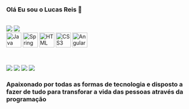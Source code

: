 
### Olá Eu sou o Lucas Reis 🖖



<div><br>
  <a herf="https://github.com/LukasReis">
  <img heigth="180em" src="https://github-readme-stats.vercel.app/api?username=LukasReis&show_icons=true&theme=tokyonight"> 
  <img heigth="180em" src="https://github-readme-stats.vercel.app/api/top-langs/?username=LukasReis&layout=compact&langs_count=16&theme=tokyonight">
</div>
<div style=" display: inline_block">
    <img align="center" alt="Java" heigth="30" width="40" src="https://cdn.jsdelivr.net/gh/devicons/devicon/icons/java/java-plain-wordmark.svg"/>
    <img align="center" alt="Spring" heigth="30" width="40" src="https://cdn.jsdelivr.net/gh/devicons/devicon/icons/spring/spring-original-wordmark.svg"/>
    <img align="center" alt="HTML" heigth="30" width="40" src="https://cdn.jsdelivr.net/gh/devicons/devicon/icons/html5/html5-original.svg">
    <img align="center" alt="CSS3" heigth="30" width="40" src="https://cdn.jsdelivr.net/gh/devicons/devicon/icons/css3/css3-original.svg"/>
    <img align="center" alt="Angular" heigth="30" width="40" src="https://cdn.jsdelivr.net/gh/devicons/devicon/icons/angularjs/angularjs-plain.svg"/>
</div><br>


##

<div>
    <a herf="www.linkedin.com/in/lucas-reis-113479224" target="_blank"><img src="https://img.shields.io/badge/LinkedIn-0077B5?style=for-the-badge&logo=linkedin&logoColor=white">
    <a herf="/www.instagram.com/luke_reis" target="_blank"><img src="https://img.shields.io/badge/Instagram-E4405F?style=for-the-badge&logo=instagram&logoColor=white">
    <a herf="https://discord.gg/6122" target="_blank"><img src="https://img.shields.io/badge/Discord-7289DA?style=for-the-badge&logo=discord&logoColor=white">
    <a herf="mailto: luke.silvareis@hotmail.com" target=_blank"><img src="https://img.shields.io/badge/Gmail-D14836?style=for-the-badge&logo=gmail&logoColor=white">
    

### Apaixonado por todas as formas de tecnologia e disposto a fazer de tudo para transforar a vida das pessoas através da programação
